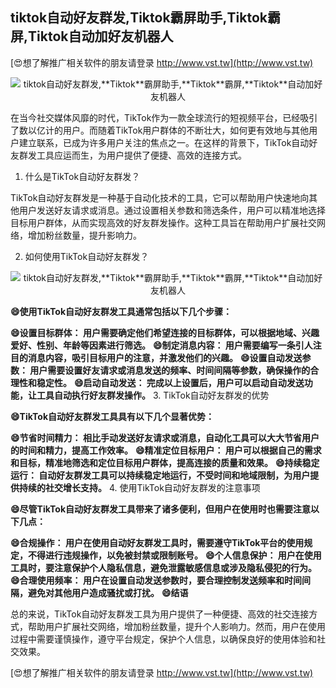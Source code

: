 ## **tiktok自动好友群发,**Tiktok**霸屏助手,**Tiktok**霸屏,**Tiktok**自动加好友机器人**

[😍想了解推广相关软件的朋友请登录 http://www.vst.tw](http://www.vst.tw)

 <center><img src="https://vst.tw/MP4/tuiguang/png/7.png" alt="tiktok自动好友群发,**Tiktok**霸屏助手,**Tiktok**霸屏,**Tiktok**自动加好友机器人"></center>

在当今社交媒体风靡的时代，TikTok作为一款全球流行的短视频平台，已经吸引了数以亿计的用户。而随着TikTok用户群体的不断壮大，如何更有效地与其他用户建立联系，已成为许多用户关注的焦点之一。在这样的背景下，TikTok自动好友群发工具应运而生，为用户提供了便捷、高效的连接方式。

1. 什么是TikTok自动好友群发？

TikTok自动好友群发是一种基于自动化技术的工具，它可以帮助用户快速地向其他用户发送好友请求或消息。通过设置相关参数和筛选条件，用户可以精准地选择目标用户群体，从而实现高效的好友群发操作。这种工具旨在帮助用户扩展社交网络，增加粉丝数量，提升影响力。

2. 如何使用TikTok自动好友群发？

 <center><img src="https://vst.tw/MP4/tuiguang/png/0.png" alt="tiktok自动好友群发,**Tiktok**霸屏助手,**Tiktok**霸屏,**Tiktok**自动加好友机器人"></center>

**😄使用TikTok自动好友群发工具通常包括以下几个步骤：**

**😄设置目标群体： 用户需要确定他们希望连接的目标群体，可以根据地域、兴趣爱好、性别、年龄等因素进行筛选。**
**😄制定消息内容： 用户需要编写一条引人注目的消息内容，吸引目标用户的注意，并激发他们的兴趣。**
**😄设置自动发送参数： 用户需要设置好友请求或消息发送的频率、时间间隔等参数，确保操作的合理性和稳定性。**
**😄启动自动发送： 完成以上设置后，用户可以启动自动发送功能，让工具自动执行好友群发操作。**
3. TikTok自动好友群发的优势

**😄TikTok自动好友群发工具具有以下几个显著优势：**

**😄节省时间精力： 相比手动发送好友请求或消息，自动化工具可以大大节省用户的时间和精力，提高工作效率。**
**😄精准定位目标用户： 用户可以根据自己的需求和目标，精准地筛选和定位目标用户群体，提高连接的质量和效果。**
**😄持续稳定运行： 自动好友群发工具可以持续稳定地运行，不受时间和地域限制，为用户提供持续的社交增长支持。**
4. 使用TikTok自动好友群发的注意事项

**😄尽管TikTok自动好友群发工具带来了诸多便利，但用户在使用时也需要注意以下几点：**

**😄合规操作： 用户在使用自动好友群发工具时，需要遵守TikTok平台的使用规定，不得进行违规操作，以免被封禁或限制账号。**
**😄个人信息保护： 用户在使用工具时，要注意保护个人隐私信息，避免泄露敏感信息或涉及隐私侵犯的行为。**
**😄合理使用频率： 用户在设置自动发送参数时，要合理控制发送频率和时间间隔，避免对其他用户造成骚扰或打扰。**
**😄结语**

总的来说，TikTok自动好友群发工具为用户提供了一种便捷、高效的社交连接方式，帮助用户扩展社交网络，增加粉丝数量，提升个人影响力。然而，用户在使用过程中需要谨慎操作，遵守平台规定，保护个人信息，以确保良好的使用体验和社交效果。

[😍想了解推广相关软件的朋友请登录 http://www.vst.tw](http://www.vst.tw)



